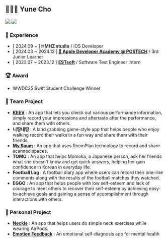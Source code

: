 ## 👨🏻‍💻 Yune Cho

<a href="https://www.linkedin.com/in/yune-cho-2bbbb9225" target="_blank"><img src="https://img.shields.io/badge/LinkedIn-0A66C2?style=for-the-badge&logo=LinkedIn&logoColor=white"/></a>
<a href="https://blog.naver.com/picture_house" target="_blank"><img src="https://img.shields.io/badge/Naver Blog-03C75A?style=for-the-badge&logo=Naver&logoColor=white"/></a>
<!--<a href="https://picturehouse.github.io" target="_blank"><img src="https://img.shields.io/badge/GitHub Page-181717?style=for-the-badge&logo=GitHub&logoColor=white"/></a>-->

### 💬 Experience

- [ 2024.09 ~ ] **HMHZ studio** / iOS Developer
- [ 2024.03 ~ 2024.12 ] **[ Apple Developer Academy @ POSTECH](https://developeracademy.postech.ac.kr/)** / 3rd Junior Learner
- [ 2023.07 ~ 2023.12 ] **[ESTsoft](https://estsoft.ai/)** / Software Test Engineer Intern

### 🏆 Award

- WWDC25 Swift Student Challenge Winner

### 📂 Team Project

- **[KEEV](https://apps.apple.com/kr/app/keev/id6738935591)** : An app that lets you check out various performance information, simply record your impressions and aftertaste after the performance, and share them with others.
- **니땅내땅** : A land grabbing game-style app that helps people who enjoy walking record their walks in a fun way and share them with their friends.
- **[My Raum](https://apps.apple.com/kr/app/my-raum/id6504674031)** : An app that uses RoomPlan technology to record and share scanned spaces.
- **TOMO** : An app that helps Momoka, a Japanese person, ask her friends what she doesn't know and get quick answers, helping her gain confidence in Korean in everyday life.
- **Football Log** : A football diary app where users can record their one-line comments along with the results of the football matches they watched.
- **EGGO** : An app that helps people with low self-esteem and lack of courage to meet others to recover their self-esteem by achieving easy-to-achieve goals and gaining a sense of accomplishment through interactions with others.

### 📂 Personal Project

- **[Neckle](https://apps.apple.com/kr/app/neckle/id6742444201)** : An app that helps users do simple neck exercises while wearing AirPods.
- **[Emotion Feedback](https://apps.apple.com/kr/app/emotion-feedback/id6480441483)** : An emotional self-diagnosis app for mental health
